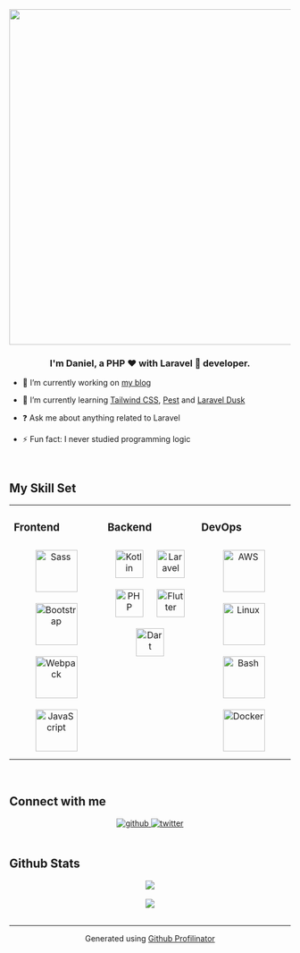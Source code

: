 <div align="center">
<img src="https://rishavanand.github.io/static/images/greetings.gif" align="center" height="undefined" width="600" />
</div>  
  

### <div align="center">I'm Daniel, a PHP  ❤️ with Laravel  🚀 developer.</div>  
  

- 🔭 I’m currently working on [my blog](https://github.com/scrlkx/blog)  
  

- 🌱 I’m currently learning [Tailwind CSS](https://github.com/tailwindlabs/tailwindcss), [Pest](https://github.com/pestphp/pest) and [Laravel Dusk](https://github.com/laravel/dusk)  
  

- ❓ Ask me about anything related to Laravel  
  

- ⚡ Fun fact: I never studied programming logic  
  

<br/>  


## My Skill Set  
<table><tr><td valign="top" width="33%">

### Frontend  
<div align="center">  
<img style="margin: 10px" src="https://devicons.github.io/devicon/devicon.git/icons/sass/sass-original.svg" alt="Sass" height="75" />  
<img style="margin: 10px" src="https://devicons.github.io/devicon/devicon.git/icons/bootstrap/bootstrap-plain.svg" alt="Bootstrap" height="75" />  
<img style="margin: 10px" src="https://devicons.github.io/devicon/devicon.git/icons/webpack/webpack-original.svg" alt="Webpack" height="75" />  
<img style="margin: 10px" src="https://devicons.github.io/devicon/devicon.git/icons/javascript/javascript-original.svg" alt="JavaScript" height="75" />  
</div></td><td valign="top" width="33%">

### Backend  
<div align="center">  
<img style="margin: 10px" src="https://www.vectorlogo.zone/logos/kotlinlang/kotlinlang-icon.svg" alt="Kotlin" height="50" />  
<img style="margin: 10px" src="https://devicons.github.io/devicon/devicon.git/icons/laravel/laravel-plain-wordmark.svg" alt="Laravel" height="50" />  
<img style="margin: 10px" src="https://devicons.github.io/devicon/devicon.git/icons/php/php-original.svg" alt="PHP" height="50" />  
<img style="margin: 10px" src="https://www.vectorlogo.zone/logos/flutterio/flutterio-icon.svg" alt="Flutter" height="50" />  
<img style="margin: 10px" src="https://www.vectorlogo.zone/logos/dartlang/dartlang-icon.svg" alt="Dart" height="50" />  
</div></td><td valign="top" width="33%">

### DevOps  
<div align="center">  
<img style="margin: 10px" src="https://devicons.github.io/devicon/devicon.git/icons/amazonwebservices/amazonwebservices-original-wordmark.svg" alt="AWS" height="75" />  
<img style="margin: 10px" src="https://devicons.github.io/devicon/devicon.git/icons/linux/linux-original.svg" alt="Linux" height="75" />  
<img style="margin: 10px" src="https://www.vectorlogo.zone/logos/gnu_bash/gnu_bash-icon.svg" alt="Bash" height="75" />  
<img style="margin: 10px" src="https://devicons.github.io/devicon/devicon.git/icons/docker/docker-original-wordmark.svg" alt="Docker" height="75" />  
</div></td></tr></table>  

<br/>  


## Connect with me  
<div align="center">
<a href="https://github.com/scrlkx" target="_blank">
<img src=https://img.shields.io/badge/github-%2324292e.svg?&style=for-the-badge&logo=github&logoColor=white alt=github style="margin-bottom: 5px;" />
</a>
<a href="https://twitter.com/scrlkx" target="_blank">
<img src=https://img.shields.io/badge/twitter-%2300acee.svg?&style=for-the-badge&logo=twitter&logoColor=white alt=twitter style="margin-bottom: 5px;" />
</a>  
</div>  
  

<br/>  


## Github Stats  
<div align="center"><img src="https://github-readme-stats.vercel.app/api?username=scrlkx&show_icons=true&count_private=true" align="center" /></div>  

<br/>  

<div align="center">
<img src="https://komarev.com/ghpvc/?username=scrlk&&style=flat-square" align="center" />
</div>  

<br />

----
<div align="center">Generated using <a href="https://profilinator.rishav.dev/" target="_blank">Github Profilinator</a></div>
